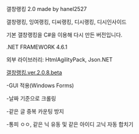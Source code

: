 갤창랭킹 2.0 made by hanel2527

갤창랭킹, 잉여랭킹, 디씨랭킹, 디시랭킹, 디시인사이드


기본 갤창랭킹을 C#을 이용해 다시 만든 버전입니다.

.NET FRAMEWORK 4.6.1

외부 라이브러리: HtmlAgilityPack, Json.NET


<a href='https://github.com/hanel2527/dcinisde-crawler.ver.2/releases/download/v2.0.8-beta/gallchangranking.ver.2.0.7.beta.zip'>갤창랭킹.ver.2.0.8.beta</a>

-GUI 적용(Windows Forms)

-날짜 기준으로 크롤링

-같은 글 중복 카운팅 방지

-통피 ㅇㅇ, 같은 닉 유동 및 같은 아이디 고닉 자동 합치기